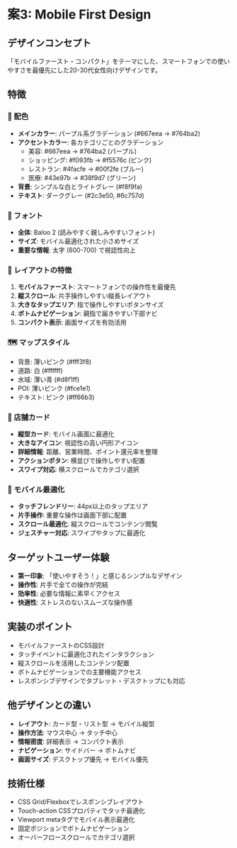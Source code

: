 # 案3: Mobile First Design

## デザインコンセプト
「モバイルファースト・コンパクト」をテーマにした、スマートフォンでの使いやすさを最優先にした20-30代女性向けデザインです。

## 特徴

### 🎨 配色
- **メインカラー**: パープル系グラデーション (#667eea → #764ba2)
- **アクセントカラー**: 各カテゴリごとのグラデーション
  - 美容: #667eea → #764ba2 (パープル)
  - ショッピング: #f093fb → #f5576c (ピンク)
  - レストラン: #4facfe → #00f2fe (ブルー)
  - 医療: #43e97b → #38f9d7 (グリーン)
- **背景**: シンプルな白とライトグレー (#f8f9fa)
- **テキスト**: ダークグレー (#2c3e50, #6c757d)

### 📝 フォント
- **全体**: Baloo 2 (読みやすく親しみやすいフォント)
- **サイズ**: モバイル最適化された小さめサイズ
- **重要な情報**: 太字 (600-700) で視認性向上

### 🎯 レイアウトの特徴
1. **モバイルファースト**: スマートフォンでの操作性を最優先
2. **縦スクロール**: 片手操作しやすい縦長レイアウト
3. **大きなタップエリア**: 指で操作しやすいボタンサイズ
4. **ボトムナビゲーション**: 親指で届きやすい下部ナビ
5. **コンパクト表示**: 画面サイズを有効活用

### 🗺️ マップスタイル
- 背景: 薄いピンク (#fff3f8)
- 道路: 白 (#ffffff)
- 水域: 薄い青 (#d8f1ff)
- POI: 薄いピンク (#fce1e1)
- テキスト: ピンク (#ff66b3)

### 🏪 店舗カード
- **縦型カード**: モバイル画面に最適化
- **大きなアイコン**: 視認性の高い円形アイコン
- **詳細情報**: 距離、営業時間、ポイント還元率を整理
- **アクションボタン**: 横並びで操作しやすい配置
- **スワイプ対応**: 横スクロールでカテゴリ選択

### 📱 モバイル最適化
- **タッチフレンドリー**: 44px以上のタップエリア
- **片手操作**: 重要な操作は画面下部に配置
- **スクロール最適化**: 縦スクロールでコンテンツ閲覧
- **ジェスチャー対応**: スワイプやタップに最適化

## ターゲットユーザー体験
- **第一印象**: 「使いやすそう！」と感じるシンプルなデザイン
- **操作性**: 片手で全ての操作が完結
- **効率性**: 必要な情報に素早くアクセス
- **快適性**: ストレスのないスムーズな操作感

## 実装のポイント
- モバイルファーストのCSS設計
- タッチイベントに最適化されたインタラクション
- 縦スクロールを活用したコンテンツ配置
- ボトムナビゲーションでの主要機能アクセス
- レスポンシブデザインでタブレット・デスクトップにも対応

## 他デザインとの違い
- **レイアウト**: カード型・リスト型 → モバイル縦型
- **操作方法**: マウス中心 → タッチ中心
- **情報密度**: 詳細表示 → コンパクト表示
- **ナビゲーション**: サイドバー → ボトムナビ
- **画面サイズ**: デスクトップ優先 → モバイル優先

## 技術仕様
- CSS Grid/Flexboxでレスポンシブレイアウト
- Touch-action CSSプロパティでタッチ最適化
- Viewport metaタグでモバイル表示最適化
- 固定ポジションでボトムナビゲーション
- オーバーフロースクロールでカテゴリ選択
